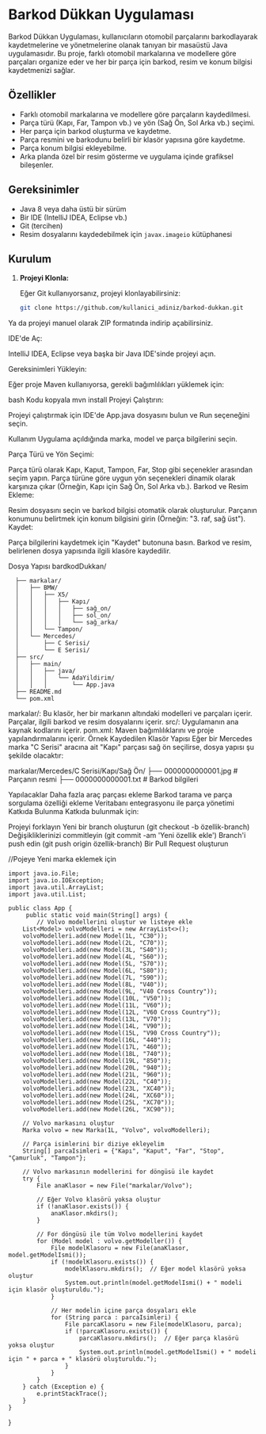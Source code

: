 # Barkod Dükkan Uygulaması

Barkod Dükkan Uygulaması, kullanıcıların otomobil parçalarını barkodlayarak kaydetmelerine ve yönetmelerine olanak tanıyan bir masaüstü Java uygulamasıdır. Bu proje, farklı otomobil markalarına ve modellere göre parçaları organize eder ve her bir parça için barkod, resim ve konum bilgisi kaydetmenizi sağlar.

## Özellikler

- Farklı otomobil markalarına ve modellere göre parçaların kaydedilmesi.
- Parça türü (Kapı, Far, Tampon vb.) ve yön (Sağ Ön, Sol Arka vb.) seçimi.
- Her parça için barkod oluşturma ve kaydetme.
- Parça resmini ve barkodunu belirli bir klasör yapısına göre kaydetme.
- Parça konum bilgisi ekleyebilme.
- Arka planda özel bir resim gösterme ve uygulama içinde grafiksel bileşenler.

## Gereksinimler

- Java 8 veya daha üstü bir sürüm
- Bir IDE (IntelliJ IDEA, Eclipse vb.)
- Git (tercihen)
- Resim dosyalarını kaydedebilmek için `javax.imageio` kütüphanesi

## Kurulum

1. **Projeyi Klonla:**

   Eğer Git kullanıyorsanız, projeyi klonlayabilirsiniz:

   ```bash
   git clone https://github.com/kullanici_adiniz/barkod-dukkan.git
Ya da projeyi manuel olarak ZIP formatında indirip açabilirsiniz.

IDE'de Aç:

IntelliJ IDEA, Eclipse veya başka bir Java IDE'sinde projeyi açın.

Gereksinimleri Yükleyin:

Eğer proje Maven kullanıyorsa, gerekli bağımlılıkları yüklemek için:

bash
Kodu kopyala
mvn install
Projeyi Çalıştırın:

Projeyi çalıştırmak için IDE'de App.java dosyasını bulun ve Run seçeneğini seçin.

Kullanım
Uygulama açıldığında marka, model ve parça bilgilerini seçin.

Parça Türü ve Yön Seçimi:

Parça türü olarak Kapı, Kaput, Tampon, Far, Stop gibi seçenekler arasından seçim yapın.
Parça türüne göre uygun yön seçenekleri dinamik olarak karşınıza çıkar (Örneğin, Kapı için Sağ Ön, Sol Arka vb.).
Barkod ve Resim Ekleme:

Resim dosyasını seçin ve barkod bilgisi otomatik olarak oluşturulur.
Parçanın konumunu belirtmek için konum bilgisini girin (Örneğin: "3. raf, sağ üst").
Kaydet:

Parça bilgilerini kaydetmek için "Kaydet" butonuna basın. Barkod ve resim, belirlenen dosya yapısında ilgili klasöre kaydedilir.

Dosya Yapısı
bardkodDukkan/

      ├── markalar/
      │   ├── BMW/
      │   │   ├── X5/
      │   │   │   ├── Kapı/
      │   │   │   │   ├── sağ_on/
      │   │   │   │   ├── sol_on/
      │   │   │   │   └── sağ_arka/
      │   │   └── Tampon/
      │   └── Mercedes/
      │       ├── C Serisi/
      │       └── E Serisi/
      ├── src/
      │   ├── main/
      │   │   ├── java/
      │   │   │   └── AdaYildirim/
      │   │   │       └── App.java
      ├── README.md
      └── pom.xml

markalar/: Bu klasör, her bir markanın altındaki modelleri ve parçaları içerir. Parçalar, ilgili barkod ve resim dosyalarını içerir.
src/: Uygulamanın ana kaynak kodlarını içerir.
pom.xml: Maven bağımlılıklarını ve proje yapılandırmalarını içerir.
Örnek Kaydedilen Klasör Yapısı
Eğer bir Mercedes marka "C Serisi" aracına ait "Kapı" parçası sağ ön seçilirse, dosya yapısı şu şekilde olacaktır:


markalar/Mercedes/C Serisi/Kapı/Sağ Ön/
      ├── 0000000000001.jpg   # Parçanın resmi
      ├── 0000000000001.txt   # Barkod bilgileri

Yapılacaklar
Daha fazla araç parçası ekleme
Barkod tarama ve parça sorgulama özelliği ekleme
Veritabanı entegrasyonu ile parça yönetimi
Katkıda Bulunma
Katkıda bulunmak için:

Projeyi forklayın
Yeni bir branch oluşturun (git checkout -b özellik-branch)
Değişikliklerinizi commitleyin (git commit -am 'Yeni özellik ekle')
Branch'i push edin (git push origin özellik-branch)
Bir Pull Request oluşturun



//Pojeye Yeni marka eklemek için

    import java.io.File;
    import java.io.IOException;
    import java.util.ArrayList;
    import java.util.List;

    public class App {
         public static void main(String[] args) {
            // Volvo modellerini oluştur ve listeye ekle
        List<Model> volvoModelleri = new ArrayList<>();
        volvoModelleri.add(new Model(1L, "C30"));
        volvoModelleri.add(new Model(2L, "C70"));
        volvoModelleri.add(new Model(3L, "S40"));
        volvoModelleri.add(new Model(4L, "S60"));
        volvoModelleri.add(new Model(5L, "S70"));
        volvoModelleri.add(new Model(6L, "S80"));
        volvoModelleri.add(new Model(7L, "S90"));
        volvoModelleri.add(new Model(8L, "V40"));
        volvoModelleri.add(new Model(9L, "V40 Cross Country"));
        volvoModelleri.add(new Model(10L, "V50"));
        volvoModelleri.add(new Model(11L, "V60"));
        volvoModelleri.add(new Model(12L, "V60 Cross Country"));
        volvoModelleri.add(new Model(13L, "V70"));
        volvoModelleri.add(new Model(14L, "V90"));
        volvoModelleri.add(new Model(15L, "V90 Cross Country"));
        volvoModelleri.add(new Model(16L, "440"));
        volvoModelleri.add(new Model(17L, "460"));
        volvoModelleri.add(new Model(18L, "740"));
        volvoModelleri.add(new Model(19L, "850"));
        volvoModelleri.add(new Model(20L, "940"));
        volvoModelleri.add(new Model(21L, "960"));
        volvoModelleri.add(new Model(22L, "C40"));
        volvoModelleri.add(new Model(23L, "XC40"));
        volvoModelleri.add(new Model(24L, "XC60"));
        volvoModelleri.add(new Model(25L, "XC70"));
        volvoModelleri.add(new Model(26L, "XC90"));

        // Volvo markasını oluştur
        Marka volvo = new Marka(1L, "Volvo", volvoModelleri);

        // Parça isimlerini bir diziye ekleyelim
        String[] parcaIsimleri = {"Kapı", "Kaput", "Far", "Stop", "Çamurluk", "Tampon"};

        // Volvo markasının modellerini for döngüsü ile kaydet
        try {
            File anaKlasor = new File("markalar/Volvo");

            // Eğer Volvo klasörü yoksa oluştur
            if (!anaKlasor.exists()) {
                anaKlasor.mkdirs();
            }

            // For döngüsü ile tüm Volvo modellerini kaydet
            for (Model model : volvo.getModeller()) {
                File modelKlasoru = new File(anaKlasor, model.getModelIsmi());
                if (!modelKlasoru.exists()) {
                    modelKlasoru.mkdirs();  // Eğer model klasörü yoksa oluştur
                    System.out.println(model.getModelIsmi() + " modeli için klasör oluşturuldu.");
                }

                // Her modelin içine parça dosyaları ekle
                for (String parca : parcaIsimleri) {
                    File parcaKlasoru = new File(modelKlasoru, parca);
                    if (!parcaKlasoru.exists()) {
                        parcaKlasoru.mkdirs();  // Eğer parça klasörü yoksa oluştur
                        System.out.println(model.getModelIsmi() + " modeli için " + parca + " klasörü oluşturuldu.");
                    }
                }
            }
        } catch (Exception e) {
            e.printStackTrace();
        }
    }
}